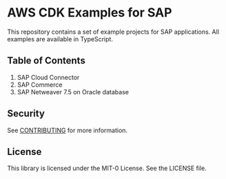 # AWS CDK Examples for SAP  

This repository contains a set of example projects for SAP applications. All examples are available in TypeScript.

## Table of Contents
1. SAP Cloud Connector 
2. SAP Commerce 
3. SAP Netweaver 7.5 on Oracle database

## Security

See [CONTRIBUTING](CONTRIBUTING.md#security-issue-notifications) for more information.

## License

This library is licensed under the MIT-0 License. See the LICENSE file.
